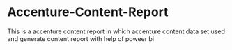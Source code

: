 # Accenture-Content-Report
This is a accenture content report in which accenture content data set used and generate content report  with help of poweer bi
